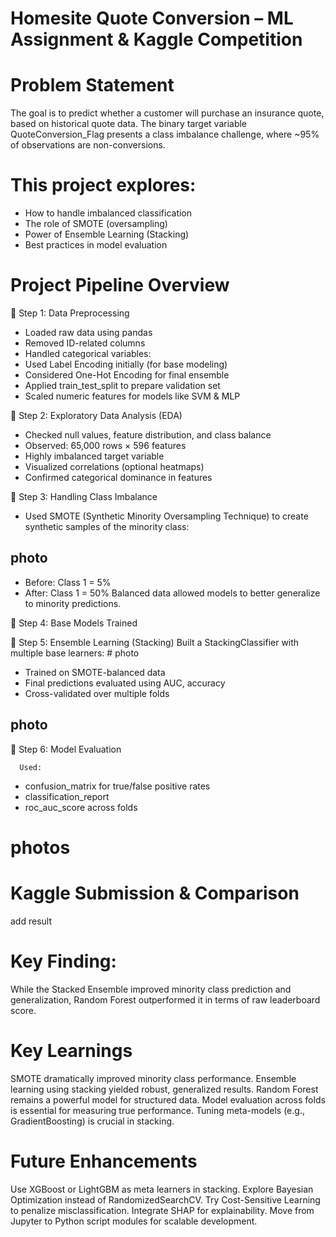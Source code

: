 # Homesite Quote Conversion – ML Assignment & Kaggle Competition

# Problem Statement
The goal is to predict whether a customer will purchase an insurance quote, based on historical quote data. The binary target variable QuoteConversion_Flag presents a class imbalance challenge, where ~95% of observations are non-conversions.

# This project explores:
- How to handle imbalanced classification
- The role of SMOTE (oversampling)
- Power of Ensemble Learning (Stacking)
- Best practices in model evaluation


# Project Pipeline Overview
🔹 Step 1: Data Preprocessing
  -  Loaded raw data using pandas
  -  Removed ID-related columns
  -  Handled categorical variables:
  -  Used Label Encoding initially (for base modeling)
  -  Considered One-Hot Encoding for final ensemble
  -  Applied train_test_split to prepare validation set
  -  Scaled numeric features for models like SVM & MLP

🔹 Step 2: Exploratory Data Analysis (EDA)
  -  Checked null values, feature distribution, and class balance
  -  Observed: 65,000 rows × 596 features
  -  Highly imbalanced target variable
  -  Visualized correlations (optional heatmaps)
  -  Confirmed categorical dominance in features

🔹 Step 3: Handling Class Imbalance
  -  Used SMOTE (Synthetic Minority Oversampling Technique) to create synthetic samples of the minority class:

## photo 
  -  Before: Class 1 = 5%
  -  After: Class 1 = 50%
Balanced data allowed models to better generalize to minority predictions.

🔹 Step 4: Base Models Trained
   


🔹 Step 5: Ensemble Learning (Stacking)
   Built a StackingClassifier with multiple base learners:
      # photo 
   -  Trained on SMOTE-balanced data
   -  Final predictions evaluated using AUC, accuracy
   -  Cross-validated over multiple folds


## photo
🔹 Step 6: Model Evaluation

      Used:
   -  confusion_matrix for true/false positive rates
   -  classification_report
   -  roc_auc_score across folds
# photos 
# Kaggle Submission & Comparison
add result

# Key Finding:
While the Stacked Ensemble improved minority class prediction and generalization, Random Forest outperformed it in terms of raw leaderboard score.

# Key Learnings
SMOTE dramatically improved minority class performance.
Ensemble learning using stacking yielded robust, generalized results.
Random Forest remains a powerful model for structured data.
Model evaluation across folds is essential for measuring true performance.
Tuning meta-models (e.g., GradientBoosting) is crucial in stacking.

# Future Enhancements
Use XGBoost or LightGBM as meta learners in stacking.
Explore Bayesian Optimization instead of RandomizedSearchCV.
Try Cost-Sensitive Learning to penalize misclassification.
Integrate SHAP for explainability.
Move from Jupyter to Python script modules for scalable development.








